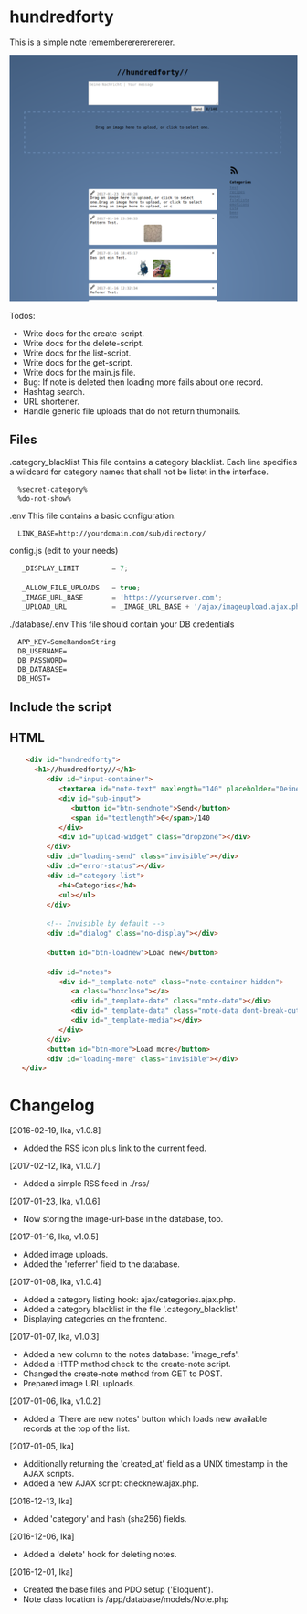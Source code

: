 # hundredforty

This is a simple note remembererererererer.


![Shoutbox Screenshot](Screenshot_2017-02-19_21-13-56.png)


Todos:
 * Write docs for the create-script.
 * Write docs for the delete-script.
 * Write docs for the list-script.
 * Write docs for the get-script.
 * Write docs for the main.js file.
 * Bug: If note is deleted then loading more fails about one record.
 * Hashtag search.
 * URL shortener.
 * Handle generic file uploads that do not return thumbnails.

Files
-----
 .category_blacklist
 This file contains a category blacklist. Each line specifies a
 wildcard for category names that shall not be listet in the interface.
 ```text
   %secret-category%
   %do-not-show%
 ```

 .env
 This file contains a basic configuration.
 ```text
   LINK_BASE=http://yourdomain.com/sub/directory/
 ```

 config.js (edit to your needs)
 ```javascript
    _DISPLAY_LIMIT        = 7;

    _ALLOW_FILE_UPLOADS   = true;
    _IMAGE_URL_BASE       = 'https://yourserver.com';
    _UPLOAD_URL           = _IMAGE_URL_BASE + '/ajax/imageupload.ajax.php';
  ```
 
 ./database/.env
 This file should contain your DB credentials
```text
  APP_KEY=SomeRandomString
  DB_USERNAME=
  DB_PASSWORD=
  DB_DATABASE=
  DB_HOST=
```

Include the script
------------------


HTML
----
```html
    <div id="hundredforty">
      <h1>//hundredforty//</h1>
         <div id="input-container">
            <textarea id="note-text" maxlength="140" placeholder="Deine Nachricht | Your message"></textarea><br/>
            <div id="sub-input">
               <button id="btn-sendnote">Send</button>
               <span id="textlength">0</span>/140
            </div>
            <div id="upload-widget" class="dropzone"></div>
         </div>
         <div id="loading-send" class="invisible"></div>
         <div id="error-status"></div>
         <div id="category-list">
            <h4>Categories</h4>
            <ul></ul>
         </div>
      
         <!-- Invisible by default -->
         <div id="dialog" class="no-display"></div>

         <button id="btn-loadnew">Load new</button>
      
         <div id="notes">
            <div id="_template-note" class="note-container hidden">
               <a class="boxclose"></a>
               <div id="_template-date" class="note-date"></div>
               <div id="_template-data" class="note-data dont-break-out"></div>
               <div id="_template-media"></div>
            </div>
         </div>
         <button id="btn-more">Load more</button>
         <div id="loading-more" class="invisible"></div>
   </div>
```

Changelog
=========
[2016-02-19, Ika, v1.0.8]
 * Added the RSS icon plus link to the current feed.

[2017-02-12, Ika, v1.0.7]
 * Added a simple RSS feed in ./rss/

[2017-01-23, Ika, v1.0.6]
 * Now storing the image-url-base in the database, too.

[2017-01-16, Ika, v1.0.5]
 * Added image uploads.
 * Added the 'referrer' field to the database.

[2017-01-08, Ika, v1.0.4]
 * Added a category listing hook: ajax/categories.ajax.php.
 * Added a category blacklist in the file '.category_blacklist'.
 * Displaying categories on the frontend.

[2017-01-07, Ika, v1.0.3]
 * Added a new column to the notes database: 'image_refs'.
 * Added a HTTP method check to the create-note script.
 * Changed the create-note method from GET to POST.
 * Prepared image URL uploads.

[2017-01-06, Ika, v1.0.2]
 * Added a 'There are new notes' button which loads new
   available records at the top of the list.

[2017-01-05, Ika]
 * Additionally returning the 'created_at' field as a UNIX timestamp in the
   AJAX scripts.
 * Added a new AJAX script: checknew.ajax.php.

[2016-12-13, Ika]
 * Added 'category' and hash (sha256) fields.

[2016-12-06, Ika]
 * Added a 'delete' hook for deleting notes.

[2016-12-01, Ika]
 * Created the base files and PDO setup ('Eloquent').
 * Note class location is /app/database/models/Note.php